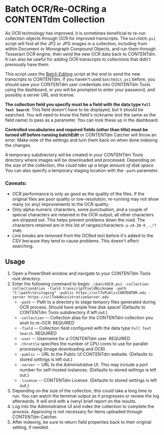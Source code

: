 # Batch OCR/Re-OCRing a CONTENTdm Collection
As OCR technology has improved, it is sometimes beneficial to re-run collection objects through OCR for improved transcripts. The `batchOCR.ps1` script will find all the JP2 or JPG images in a collection, including from within Document or Monograph Compound Objects, and run them through Tesseract OCR engine, then send the new OCR data back to CONTENTdm. It can also be useful for adding OCR transcripts to collections that didn't previously have them.

This script uses the [Batch Editing](batchEdit.md) script at the end to send the new transcripts to CONTENTdm. If you haven't used `batchEdit.ps1` before, you should save your CONTENTdm user credentials into CONTENTdm Tools using the dashboard, or you will be prompted to enter your password, and possibly a server URL and license.

**The collection field you specify must be a field with the data type `Full Text Search`**. This field doesn't have to be displayed, but it should be searched. You will need to know this field's nickname (not the same as the field name) to pass as a parameter. You can look these up in the dashboard.

**Controlled vocabularies and required fields (other than title) must be turned off before running batchEdit** or CONTENTdm Catcher will throw an error. Make note of the settings and turn them back on when done indexing the changes.

A temporary subdirectory will be created in your CONTENTdm Tools directory where images will be downloaded and processed. Depending on the size of the collection, *this could take up a large amount of disk space*. You can also specify a temporary staging location with the `-path` parameter.

### Caveats:
  * OCR performance is only as good as the quality of the files. If the original files are poor quality or low-resolution, re-running may not show many (or any) improvements to the OCR quality.
  * Only alpha-numeric characters, some punctuation, and a couple of special characters are retained in the OCR output; all other characters are stripped out. This helps prevent problems down the road. The characters retained are in this list of ranges/characters: `a-zA-Z0-9_.,!?$%#@`.
  * Line breaks are removed from the OCRed text before it's added to the CSV because they tend to cause problems. This doesn't affect searching.

## Usage
1. Open a PowerShell window and navigate to your CONTENTdm Tools root directory.
2. Enter the following command to begin: `.\batchOCR.ps1 -collection collectionAlias -field transcriptFieldNickname -path "C:\path\to\staging" -public https://urlToPublicCONTENTDM.edu -server https://urlToAdministrativeServer.edu`
     * `-path` -- Path to a directory to stage tempory files generated during OCR process. Should have ample free disk space! (Defaults to CONTENTdm Tools subdirectory if left out.)
     * `-collection` -- Collection alias for the CONTENTdm collection you wish to re-OCR. REQUIRED
     * `-field` -- Collection field configured with the data type `Full Text Search`. REQUIRED
     * `-user` -- Username for a CONTENTdm user. REQUIRED
     * `-throttle` specifies the number of CPU cores to use for parallel processing (image downloading and OCR).
     * `-public` -- URL to the Public UI CONTENTdm website. (Defaults to stored settings is left out.)
     * `-server` -- URL to the Administrative UI. This may include a port number for self-hosted instances. (Defaults to stored settings is left out.)
     * `-license` -- CONTENTdm License. (Defaults to stored settings is left out.)
3. Depending on the size of the collection, this could take a long time to run. You can watch the terminal output as it progresses or review the log afterwards. It will end with a (very) brief report on the results.
4. Log into the Administrative UI and index the collection to complete the process. Approving is not necessary for items uploaded through CONTENTdm Catcher.
5. After indexing, be sure to return field properties back to their original setting, if needed.
